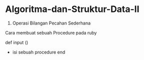 # Algoritma-dan-Struktur-Data-II

1. Operasi Bilangan Pecahan Sederhana

Cara membuat sebuah Procedure pada ruby

def input ()
* isi sebuah procedure
end
